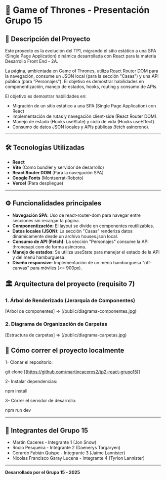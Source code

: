 # 🐉 Game of Thrones - Presentación Grupo 15

## 📖 Descripción del Proyecto

Este proyecto es la evolución del TP1, migrando el sitio estático a una SPA (Single Page Application) dinámica desarrollada con React para la materia Desarrollo Front End - 2A.

La página, ambientada en Game of Thrones, utiliza React Router DOM para la navegación, consume un JSON local (para la sección "Casas") y una API pública (para "Personajes"). El objetivo es demostrar habilidades en componentización, manejo de estados, hooks, routing y consumo de APIs.

El objetivo es demostrar habilidades en:
- Migración de un sitio estático a una SPA (Single Page Application) con React
- Implementación de rutas y navegación client-side (React Router DOM).
- Manejo de estado (Hooks useState) y ciclo de vida (Hooks useEffect).
- Consumo de datos JSON locales y APIs públicas (fetch asíncrono).

---

## 🛠️ Tecnologías Utilizadas

- **React**
- **Vite** (Como bundler y servidor de desarrollo)
- **React Router DOM** (Para la navegación SPA)
- **Google Fonts** (Montserrat-Roboto)
- **Vercel** (Para despliegue)

---
## ⚙️ Funcionalidades principales
- **Navegación SPA**: Uso de react-router-dom para navegar entre secciones sin recargar la página.
- **Componentización**: El layout se divide en componentes reutilizables.
- **Datos locales (JSON)**: La sección "Casas" renderiza datos dinámicamente desde un archivo houses.json local.
- **Consumo de API (Fetch)**: La sección "Personajes" consume la API thronesapi.com de forma asíncrona.
- **Manejo de estados**: Se utiliza useState para manejar el estado de la API y del menú hamburguesa.
- **Diseño responsive**: Implementación de un menú hamburguesa "off-canvas" para móviles (<= 900px).

## 🏛️ Arquitectura del proyecto (requisito 7)

### 1. Árbol de Renderizado (Jerarquía de Componentes)
[Arbol de componentes] => (/public/diagrama-componentes.jpg)

### 2. Diagrama de Organización de Carpetas
[Estructura de carpetas] => (/public/diagrama-carpetas.jpg)



## 🚀 Cómo correr el proyecto localmente

1- Clonar el repositorio:

  git clone [(https://github.com/martincaceres2/tp2-react-grupo15)]

2- Instalar dependencias:

  npm install

3- Correr el servidor de desarrollo:

  npm run dev

---

## 👥 Integrantes del Grupo 15

- Martin Caceres - Integrante 1 (Jon Snow)
- Rocio  Pesqueira - Integrante 2 (Daenerys Targaryen)
- Gerardo Fabián Quispe - Integrante 3 (Jaime Lannister)
- Nicolas Francisco	Garay Lucena - Integrante 4 (Tyrion Lannister)

---

**Desarrollado por el Grupo 15 - 2025**
